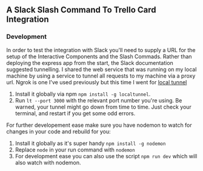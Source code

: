 ## A Slack Slash Command To Trello Card Integration 

### Development 
In order to test the integration with Slack you'll need to supply a URL for the setup of the Interactive Components and the Slash Commads. Rather than deploying the express app from the start, the Slack documentation suggested tunnelling. I shared the web service that was running on my local machine by using a service to tunnel all requests to my machine via a proxy url. Ngrok is one I've used previously but this time I went for [local tunnel](https://localtunnel.github.io/www/)
1. Install it globally via npm `npm install -g localtunnel`.
2. Run `lt --port 3000` with the relevant port number you're using. 
Be warned, your tunnel might go down from time to time. Just check your terminal, and restart if you get some odd errors.

For further developement ease make sure you have nodemon to watch for changes in your code and rebuild for you:
1. Install it globally as it's super handy `npm install -g nodemon`
2. Replace `node` in your run command with `nodemon`
3. For development ease you can also use the script `npm run dev` which will also watch with nodemon.
